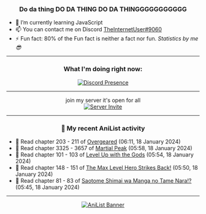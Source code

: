 <div align="center">

### Do da thing DO DA THING DO DA THINGGGGGGGGGGG
</div>

- 🌱 I’m currently learning JavaScript
- 📫 You can contact me on Discord [TheInternetUser#9060](https://discord.com/users/534117072796385300)
- ⚡ Fun fact: 80% of the Fun fact is neither a fact nor fun. _Statistics by me 😎_
<hr>

<div align="center">

### What I'm doing right now:
[![Discord Presence](https://lanyard.cnrad.dev/api/534117072796385300)](https://discord.com/users/534117072796385300)
<hr>

join my server it's open for all <br>
[![Server Invite](https://invidget.switchblade.xyz/bfYgVHxrSs)](https://discord.gg/bfYgVHxrSs)

<hr>
  
### 🌸 My recent AniList activity

</div>

<!-- ANILIST_ACTIVITY:start -->

-   📖 Read chapter 203 - 211 of [Overgeared](https://anilist.co/manga/117460) (06:11, 18 January 2024)
-   📖 Read chapter 3325 - 3657 of [Martial Peak](https://anilist.co/manga/104494) (05:58, 18 January 2024)
-   📖 Read chapter 101 - 103 of [Level Up with the Gods](https://anilist.co/manga/138222) (05:54, 18 January 2024)
-   📖 Read chapter 148 - 151 of [The Max Level Hero Strikes Back!](https://anilist.co/manga/125636) (05:50, 18 January 2024)
-   📖 Read chapter 81 - 83 of [Saotome Shimai wa Manga no Tame Nara!?](https://anilist.co/manga/103621) (05:45, 18 January 2024)

<!-- ANILIST_ACTIVITY:end -->
<hr>

<div align="center">

[![AniList Banner](https://img.anili.st/User/929966)](https://anilist.co/user/TheInternetUser)

<!-- ![Profile views](https://gpvc.arturio.dev/TheInternetUse7) Since 2023-01-09 -->
<br>


</div>
